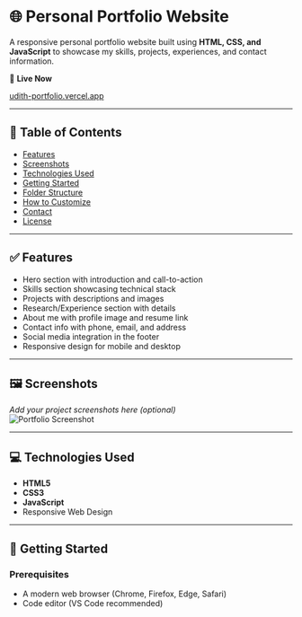 # 🌐 Personal Portfolio Website

A responsive personal portfolio website built using **HTML, CSS, and JavaScript** to showcase my skills, projects, experiences, and contact information.

🚀 **Live Now** 
 
 [udith-portfolio.vercel.app](https://udith-portfolio.vercel.app/)

---

## 📁 Table of Contents

- [Features](#features)
- [Screenshots](#screenshots)
- [Technologies Used](#technologies-used)
- [Getting Started](#getting-started)
- [Folder Structure](#folder-structure)
- [How to Customize](#how-to-customize)
- [Contact](#contact)
- [License](#license)

---

## ✅ Features

- Hero section with introduction and call-to-action
- Skills section showcasing technical stack
- Projects with descriptions and images
- Research/Experience section with details
- About me with profile image and resume link
- Contact info with phone, email, and address
- Social media integration in the footer
- Responsive design for mobile and desktop

---

## 🖼️ Screenshots

_Add your project screenshots here (optional)_  
![Portfolio Screenshot](./image/screenshot1.jpg)

---

## 💻 Technologies Used

- **HTML5**
- **CSS3**
- **JavaScript**
- Responsive Web Design

---

## 🚀 Getting Started

### Prerequisites

- A modern web browser (Chrome, Firefox, Edge, Safari)
- Code editor (VS Code recommended)

